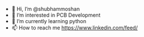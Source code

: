 - 👋 Hi, I’m @shubhammoshan
- 👀 I’m interested in PCB Development
- 🌱 I’m currently learning python
- 📫 How to reach me https://www.linkedin.com/feed/

<!---
shubhammoshan/shubhammoshan is a ✨ special ✨ repository because its `README.md` (this file) appears on your GitHub profile.
You can click the Preview link to take a look at your changes.
--->
